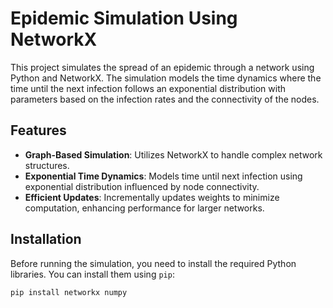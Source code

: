 # Epidemic Simulation Using NetworkX

This project simulates the spread of an epidemic through a network using Python and NetworkX. The simulation models the time dynamics where the time until the next infection follows an exponential distribution with parameters based on the infection rates and the connectivity of the nodes.

## Features

- **Graph-Based Simulation**: Utilizes NetworkX to handle complex network structures.
- **Exponential Time Dynamics**: Models time until next infection using exponential distribution influenced by node connectivity.
- **Efficient Updates**: Incrementally updates weights to minimize computation, enhancing performance for larger networks.

## Installation

Before running the simulation, you need to install the required Python libraries. You can install them using `pip`:

```bash
pip install networkx numpy
